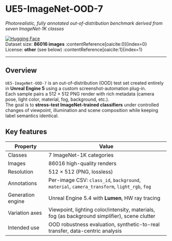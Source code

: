# UE5-ImageNet-OOD-7  
*Photorealistic, fully annotated out-of-distribution benchmark derived from seven ImageNet-1K classes*

[![Hugging Face](https://img.shields.io/badge/-HuggingFace-blue?logo=huggingface&style=flat)](https://huggingface.co/datasets/FlGutbier/UE5-ImageNet-OOD-7)  
Dataset size: **86016 images** :contentReference[oaicite:0]{index=0}  
License: **other** (see below) :contentReference[oaicite:1]{index=1}  

---

## Overview
`UE5-ImageNet-OOD-7` is an out-of-distribution (OOD) test set created entirely in **Unreal Engine 5** using a custom screenshot-automation plug-in.  
Each sample pairs a 512 × 512 PNG render with rich metadata (camera pose, light color, material, fog, background, etc.).  
The goal is to **stress-test ImageNet-trained classifiers** under controlled changes of viewpoint, illumination and scene composition while keeping label semantics identical.

## Key features
| Property | Value |
|----------|-------|
| Classes  | 7 ImageNet-1K categories |
| Images   | 86016 high-quality renders |
| Resolution | 512 × 512 (PNG, lossless) |
| Annotations | Per-image CSV: `class_id`, `background`, `material`, `camera_transform`, `light_rgb`, `fog` |
| Generation engine | Unreal Engine 5.4 with **Lumen**, HW ray tracing |
| Variation axes | Viewpoint, lighting color/intensity, materials, fog (as background simplifier), scene clutter |
| Intended use | OOD robustness evaluation, synthetic-to-real transfer, data-centric analysis |
